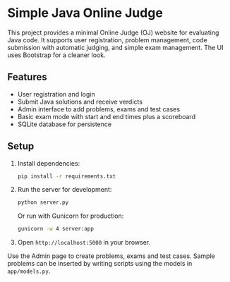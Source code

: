 # Simple Java Online Judge

This project provides a minimal Online Judge (OJ) website for evaluating Java code. It supports user registration, problem management, code submission with automatic judging, and simple exam management. The UI uses Bootstrap for a cleaner look.

## Features
- User registration and login
- Submit Java solutions and receive verdicts
- Admin interface to add problems, exams and test cases
- Basic exam mode with start and end times plus a scoreboard
- SQLite database for persistence

## Setup
1. Install dependencies:
   ```bash
   pip install -r requirements.txt
   ```
2. Run the server for development:
   ```bash
   python server.py
   ```
   Or run with Gunicorn for production:
   ```bash
   gunicorn -w 4 server:app
   ```
3. Open `http://localhost:5000` in your browser.

Use the Admin page to create problems, exams and test cases. Sample problems can be inserted by writing scripts using the models in `app/models.py`.
